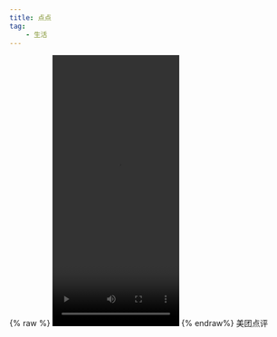 ```yaml
---
title: 点点
tag:
	- 生活
---
```

{% raw %}
<video src='/assets/1559708352826107.mp4' type='video/mp4' controls='controls'  width='224' height='480'>
</video>
{% endraw%}
美团点评
